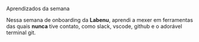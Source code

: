 Aprendizados da semana

Nessa semana de onboarding da **Labenu**, aprendi a mexer em ferramentas das quais **nunca** tive contato, como slack, vscode, github e o adorável terminal git.